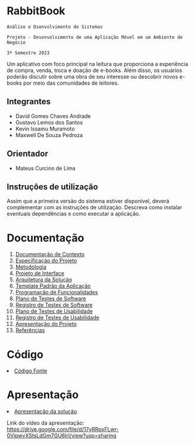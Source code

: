 # RabbitBook

`Análise e Dsenvolvimento de Sistemas`

`Projeto - Desenvolvimento de uma Aplicação Móvel em um Ambiente de Negócio`

`3º Semestre 2023`

Um aplicativo com foco principal na leitura que proporciona a experiência de compra, venda, troca e doação de e-books. Além disso, os usuários poderão discutir sobre uma obra de seu interesse ou descobrir novos e-books por meio das comunidades de leitores.

## Integrantes

* David Gomes Chaves Andrade
* Gustavo Lemos dos Santos
* Kevin Issamu Muramoto
* Maxwell De Souza Pedroza

## Orientador

* Mateus Curcino de Lima

## Instruções de utilização

Assim que a primeira versão do sistema estiver disponível, deverá complementar com as instruções de utilização. Descreva como instalar eventuais dependências e como executar a aplicação.

# Documentação

<ol>
<li><a href="docs/01-Documentação de Contexto.md"> Documentação de Contexto</a></li>
<li><a href="docs/02-Especificação do Projeto.md"> Especificação do Projeto</a></li>
<li><a href="docs/03-Metodologia.md"> Metodologia</a></li>
<li><a href="docs/04-Projeto de Interface.md"> Projeto de Interface</a></li>
<li><a href="docs/05-Arquitetura da Solução.md"> Arquitetura da Solução</a></li>
<li><a href="docs/06-Template Padrão da Aplicação.md"> Template Padrão da Aplicação</a></li>
<li><a href="docs/07-Programação de Funcionalidades.md"> Programação de Funcionalidades</a></li>
<li><a href="docs/08-Plano de Testes de Software.md"> Plano de Testes de Software</a></li>
<li><a href="docs/09-Registro de Testes de Software.md"> Registro de Testes de Software</a></li>
<li><a href="docs/10-Plano de Testes de Usabilidade.md"> Plano de Testes de Usabilidade</a></li>
<li><a href="docs/11-Registro de Testes de Usabilidade.md"> Registro de Testes de Usabilidade</a></li>
<li><a href="docs/12-Apresentação do Projeto.md"> Apresentação do Projeto</a></li>
<li><a href="docs/13-Referências.md"> Referências</a></li>
</ol>

# Código

<li><a href="RabbitBook/src"> Código Fonte</a></li>

# Apresentação

<li><a href="docs/12-Apresentação do Projeto.md"> Apresentação da solução</a></li>

Link do vídeo da apresentação: https://drive.google.com/file/d/17yRRpxFLwr-0VjpwvXStsLdGm7GU6Irl/view?usp=sharing




